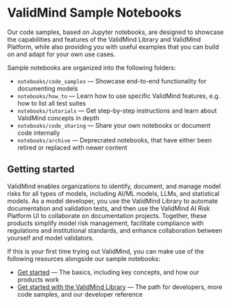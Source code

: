 # ValidMind Sample Notebooks

Our code samples, based on Jupyter notebooks, are designed to showcase the capabilities and features of the ValidMind Library and ValidMind Platform, while also providing you with useful examples that you can build on and adapt for your own use cases.

Sample notebooks are organized into the following folders:

* `notebooks/code_samples` — Showcase end-to-end functionality for documenting models
* `notebooks/how_to` — Learn how to use specific ValidMind features, e.g. how to list all test suites
* `notebooks/tutorials` — Get step-by-step instructions and learn about ValidMind concepts in depth
* `notebooks/code_sharing` — Share your own notebooks or document code internally
* `notebooks/archive` — Deprecrated notebooks, that have either been retired or replaced with newer content


## Getting started

ValidMind enables organizations to identify, document, and manage model risks for all types of models, including AI/ML models, LLMs, and statistical models. As a model developer, you use the ValidMind Library to automate documentation and validation tests, and then use the ValidMind AI Risk Platform UI to collaborate on documentation projects. Together, these products simplify model risk management, facilitate compliance with regulations and institutional standards, and enhance collaboration between yourself and model validators.

If this is your first time trying out ValidMind, you can make use of the following resources alongside our sample notebooks:

- [Get started](https://docs.validmind.ai/get-started/get-started.html) — The basics, including key concepts, and how our products work
- [Get started with the ValidMind Library](https://docs.validmind.ai/developer/get-started-developer-framework.html) —  The path for developers, more code samples, and our developer reference
